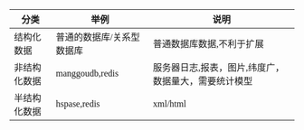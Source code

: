 <span  style="font-family: Simsun,serif; font-size: 17px; ">

分类 | 举例 | 说明
---|---|---
结构化数据 | 普通的数据库/关系型数据库 | 普通数据库数据,不利于扩展
非结构化数据 | manggoudb,redis | 服务器日志,报表，图片,纬度广，数据量大，需要统计模型
半结构化数据 | hspase,redis | xml/html

</span>
